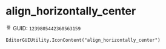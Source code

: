 # align_horizontally_center
![](/img/align_horizontally_center.png)
GUID: `1239805442360563159`
```
EditorGUIUtility.IconContent("align_horizontally_center")
```

